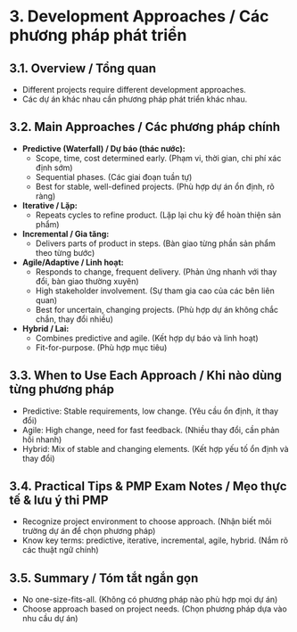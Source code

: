 # 3. Development Approaches / Các phương pháp phát triển

## 3.1. Overview / Tổng quan
- Different projects require different development approaches.
- Các dự án khác nhau cần phương pháp phát triển khác nhau.

## 3.2. Main Approaches / Các phương pháp chính
- **Predictive (Waterfall) / Dự báo (thác nước):**
  - Scope, time, cost determined early. (Phạm vi, thời gian, chi phí xác định sớm)
  - Sequential phases. (Các giai đoạn tuần tự)
  - Best for stable, well-defined projects. (Phù hợp dự án ổn định, rõ ràng)
- **Iterative / Lặp:**
  - Repeats cycles to refine product. (Lặp lại chu kỳ để hoàn thiện sản phẩm)
- **Incremental / Gia tăng:**
  - Delivers parts of product in steps. (Bàn giao từng phần sản phẩm theo từng bước)
- **Agile/Adaptive / Linh hoạt:**
  - Responds to change, frequent delivery. (Phản ứng nhanh với thay đổi, bàn giao thường xuyên)
  - High stakeholder involvement. (Sự tham gia cao của các bên liên quan)
  - Best for uncertain, changing projects. (Phù hợp dự án không chắc chắn, thay đổi nhiều)
- **Hybrid / Lai:**
  - Combines predictive and agile. (Kết hợp dự báo và linh hoạt)
  - Fit-for-purpose. (Phù hợp mục tiêu)

## 3.3. When to Use Each Approach / Khi nào dùng từng phương pháp
- Predictive: Stable requirements, low change. (Yêu cầu ổn định, ít thay đổi)
- Agile: High change, need for fast feedback. (Nhiều thay đổi, cần phản hồi nhanh)
- Hybrid: Mix of stable and changing elements. (Kết hợp yếu tố ổn định và thay đổi)

## 3.4. Practical Tips & PMP Exam Notes / Mẹo thực tế & lưu ý thi PMP
- Recognize project environment to choose approach. (Nhận biết môi trường dự án để chọn phương pháp)
- Know key terms: predictive, iterative, incremental, agile, hybrid. (Nắm rõ các thuật ngữ chính)

## 3.5. Summary / Tóm tắt ngắn gọn
- No one-size-fits-all. (Không có phương pháp nào phù hợp mọi dự án)
- Choose approach based on project needs. (Chọn phương pháp dựa vào nhu cầu dự án) 